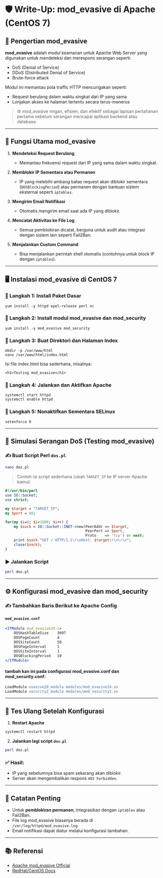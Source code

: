 
# 🛡️ Write-Up: mod_evasive di Apache (CentOS 7)

## 📌 Pengertian mod_evasive

**mod_evasive** adalah modul keamanan untuk Apache Web Server yang digunakan untuk mendeteksi dan merespons serangan seperti:

- DoS (Denial of Service)
- DDoS (Distributed Denial of Service)
- Brute-force attack

Modul ini memantau pola traffic HTTP mencurigakan seperti:
- Request berulang dalam waktu singkat dari IP yang sama
- Lonjakan akses ke halaman tertentu secara terus-menerus

> ⚙️ mod_evasive ringan, efisien, dan efektif sebagai lapisan pertahanan pertama sebelum serangan mencapai aplikasi backend atau database.

---

## 🎯 Fungsi Utama mod_evasive

1. **Mendeteksi Request Berulang**
   - Memantau frekuensi request dari IP yang sama dalam waktu singkat.

2. **Memblokir IP Sementara atau Permanen**
   - IP yang melebihi ambang batas request akan diblokir sementara (`DOSBlockingPeriod`) atau permanen dengan bantuan sistem eksternal seperti `iptables`.

3. **Mengirim Email Notifikasi**
   - Otomatis mengirim email saat ada IP yang diblokir.

4. **Mencatat Aktivitas ke File Log**
   - Semua pemblokiran dicatat, berguna untuk audit atau integrasi dengan sistem lain seperti Fail2Ban.

5. **Menjalankan Custom Command**
   - Bisa menjalankan perintah shell otomatis (contohnya untuk block IP dengan `iptables`).

---

## 🖥️ Instalasi mod_evasive di CentOS 7

### 🔧 Langkah 1: Install Paket Dasar

```
yum install -y httpd epel-release perl nc
```


### 🔧 Langkah 2: Install modul mod_evasive dan mod_security

```
yum install -y mod_evasive mod_security
```

### 🔧 Langkah 3: Buat Direktori dan Halaman Index
```
mkdir -p /var/www/html
nano /var/www/html/index.html
```
Isi file index.html bisa sederhana, misalnya:
```
<h1>Testing mod_evasive</h1>
```
### 🔧 Langkah 4: Jalankan dan Aktifkan Apache
```
systemctl start httpd
systemctl enable httpd
```

### 🔧 Langkah 5: Nonaktifkan Sementara SELinux
```
setenforce 0
```

---

## 🔨 Simulasi Serangan DoS (Testing mod\_evasive)

### ✍️ Buat Script Perl `dos.pl`

```bash
nano dos.pl
```

> Contoh isi script sederhana (ubah `TARGET_IP` ke IP server Apache kamu):

```perl
#!/usr/bin/perl
use IO::Socket;
use strict;

my $target = "TARGET_IP";
my $port = 80;

for(my $i=0; $i<1000; $i++) {
    my $sock = IO::Socket::INET->new(PeerAddr => $target,
                                     PeerPort => $port,
                                     Proto    => 'tcp') or next;
    print $sock "GET / HTTP/1.1\r\nHost: $target\r\n\r\n";
    close($sock);
}
```

### ▶️ Jalankan Script

```bash
perl dos.pl
```

---

## ⚙️ Konfigurasi mod\_evasive dan mod\_security

### ✍️ Tambahkan Baris Berikut ke Apache Config

#### `mod_evasive.conf`

```apache
<IfModule mod_evasive20.c>
    DOSHashTableSize    3097
    DOSPageCount        4
    DOSSiteCount        50
    DOSPageInterval     1
    DOSSiteInterval     1
    DOSBlockingPeriod   10
</IfModule>
```

#### tambah kan ini pada configurasi mod_evasive.conf dan mod_security.conf:

```apache
LoadModule evasive20_module modules/mod_evasive24.so
LoadModule security2_module modules/mod_security2.so
```

---

## 🔁 Tes Ulang Setelah Konfigurasi

1. **Restart Apache**

```bash
systemctl restart httpd
```

2. **Jalankan lagi script `dos.pl`**

```bash
perl dos.pl
```

### ✅ Hasil:

* IP yang sebelumnya bisa spam sekarang akan diblokir.
* Server akan mengembalikan respons `403 Forbidden`.

---

## 🧠 Catatan Penting

* Untuk **pemblokiran permanen**, integrasikan dengan `iptables` atau Fail2Ban.
* File log mod\_evasive biasanya berada di `/var/log/httpd/mod_evasive.log`.
* Email notifikasi dapat diatur melalui konfigurasi tambahan.

---

## 📚 Referensi

* [Apache mod\_evasive Official](https://github.com/jzdziarski/mod_evasive)
* [RedHat/CentOS Docs](https://access.redhat.com/)


